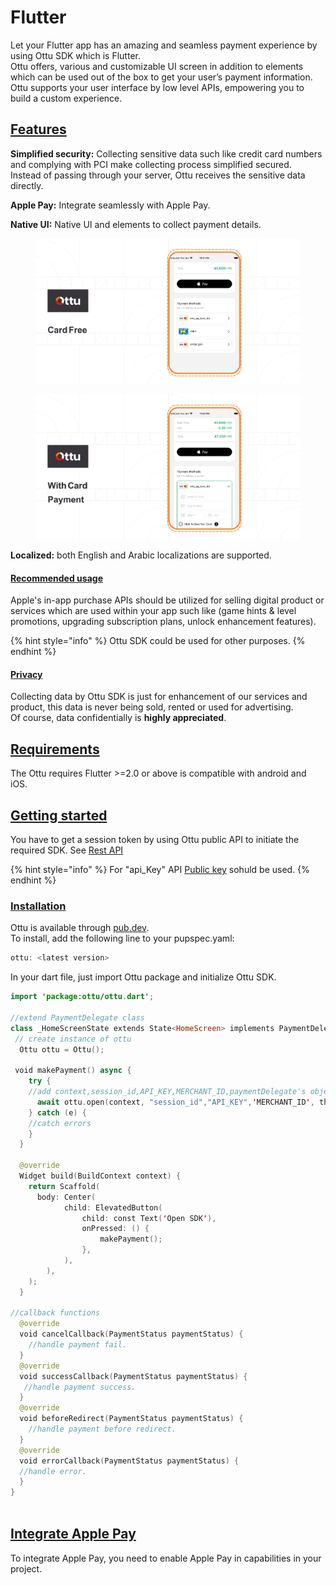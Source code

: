 # Flutter

Let your Flutter app has an amazing and seamless payment experience by using Ottu SDK which is Flutter.\
Ottu offers, various and customizable UI screen in addition to elements which can be used out of the box to get your user’s payment information.\
Ottu supports your user interface by low level APIs, empowering you to build a custom experience.

## [Features](flutter.md#features)

**Simplified security:** Collecting sensitive data such like credit card numbers and complying with PCI  make collecting process  simplified secured. \
Instead of passing through your server, Ottu receives the sensitive data directly.

**Apple Pay:** Integrate seamlessly with Apple Pay.

**Native UI:** Native UI and elements to collect payment details.

<figure><img src="../../.gitbook/assets/Card_free(updated) (1).png" alt=""><figcaption></figcaption></figure>

<figure><img src="../../.gitbook/assets/With_Card(updated).png" alt=""><figcaption></figcaption></figure>

**Localized:** both English and Arabic localizations are supported.

#### [Recommended usage](flutter.md#recommended-usage)

Apple's in-app purchase APIs should be utilized for selling digital  product or services which are used within your app such like (game hints & level promotions, upgrading subscription plans, unlock enhancement features).&#x20;

{% hint style="info" %}
Ottu SDK could be used for other purposes.
{% endhint %}

#### [Privacy](flutter.md#privacy)

Collecting data by Ottu SDK is just for enhancement of our services and product, this data is never being sold, rented or used for advertising. \
Of course, data confidentially is **highly appreciated**.

## ****[**Requirements**](flutter.md#requirements)****

The Ottu requires Flutter >=2.0 or above is compatible with android and iOS.

## ****[**Getting started**](flutter.md#getting-started)****

You have to get a session token by using Ottu public API to initiate the required SDK. See [Rest API](../rest-api/)

{% hint style="info" %}
For "api\_Key" API [Public key](../rest-api/authentication.md#public-key) sohuld be used.
{% endhint %}

### ****[**Installation**](flutter.md#installation)****

Ottu  is available through [pub.dev](https://pub.dev/).\
To install, add the following line to your pupspec.yaml:

```swift
ottu: <latest version>
```

In your dart file, just import Ottu package and initialize Ottu SDK.

```swift
import 'package:ottu/ottu.dart';

//extend PaymentDelegate class
class _HomeScreenState extends State<HomeScreen> implements PaymentDelegate {
 // create instance of ottu
  Ottu ottu = Ottu();

 void makePayment() async {
    try {
    //add context,session_id,API_KEY,MERCHANT_ID,paymentDelegate's object and language(ENTER_LANGUAGE_ID_en_or_ar)
      await ottu.open(context, "session_id","API_KEY",'MERCHANT_ID', this, lang: "language");
    } catch (e) {
    //catch errors
    }
  }

  @override
  Widget build(BuildContext context) {
    return Scaffold(
      body: Center(
            child: ElevatedButton(
                child: const Text('Open SDK'),
                onPressed: () {
                    makePayment();
                },
            ),
        ),
    );
  }

//callback functions
  @override
  void cancelCallback(PaymentStatus paymentStatus) {
    //handle payment fail.
  }
  @override
  void successCallback(PaymentStatus paymentStatus) {
   //handle payment success.
  }
  @override
  void beforeRedirect(PaymentStatus paymentStatus) {
    //handle payment before redirect.
  }
  @override
  void errorCallback(PaymentStatus paymentStatus) {
  //handle error.
  }
}
 

```

## [Integrate Apple Pay](flutter.md#integrate-apple-pay)

To integrate Apple Pay, you need to enable Apple Pay in capabilities in your project.
